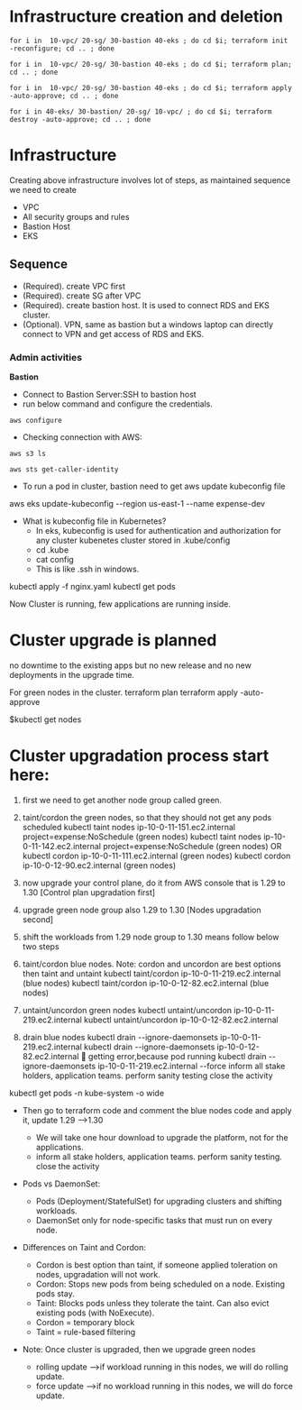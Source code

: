 # Infrastructure creation and deletion

```
for i in  10-vpc/ 20-sg/ 30-bastion 40-eks ; do cd $i; terraform init -reconfigure; cd .. ; done 
```

```
for i in  10-vpc/ 20-sg/ 30-bastion 40-eks ; do cd $i; terraform plan; cd .. ; done 
```

```
for i in  10-vpc/ 20-sg/ 30-bastion 40-eks ; do cd $i; terraform apply -auto-approve; cd .. ; done 
```

```
for i in 40-eks/ 30-bastion/ 20-sg/ 10-vpc/ ; do cd $i; terraform destroy -auto-approve; cd .. ; done 
```

# Infrastructure
Creating above infrastructure involves lot of steps, as maintained sequence we need to create
* VPC
* All security groups and rules
* Bastion Host
* EKS

## Sequence
* (Required). create VPC first
* (Required). create SG after VPC
* (Required). create bastion host. It is used to connect RDS and EKS cluster.
* (Optional). VPN, same as bastion but a windows laptop can directly connect to VPN and get access of RDS and EKS.


### Admin activities
**Bastion**
* Connect to Bastion Server:SSH to bastion host
* run below command and configure the credentials.
```
aws configure
```
* Checking connection with AWS:
```
aws s3 ls
```
```
aws sts get-caller-identity
```

* To run a pod in cluster, bastion need to get aws update kubeconfig file

aws eks update-kubeconfig --region us-east-1 --name expense-dev

* What is kubeconfig file in Kubernetes?
    *  In eks, kubeconfig is used for authentication and authorization for any cluster kubenetes cluster stored in .kube/config
    * cd .kube
    * cat config
    * This is like .ssh in windows.


kubectl apply -f nginx.yaml
kubectl get pods

Now Cluster is running, few applications are running inside.

# Cluster upgrade is planned

no downtime to the existing apps but no new release and no new deployments in the upgrade time.

For green nodes in the cluster.
terraform plan
terraform apply -auto-approve

$kubectl get nodes

# Cluster upgradation process start here:

1. first we need to get another node group called green.
2. taint/cordon the green nodes, so that they should not get any pods scheduled
kubectl taint nodes ip-10-0-11-151.ec2.internal project=expense:NoSchedule (green nodes)
kubectl taint nodes ip-10-0-11-142.ec2.internal project=expense:NoSchedule (green nodes)
OR
kubectl cordon ip-10-0-11-111.ec2.internal (green nodes)
kubectl cordon ip-10-0-12-90.ec2.internal (green nodes)

3. now upgrade your control plane, do it from AWS console that is 1.29 to 1.30 [Control plan upgradation first]
4. upgrade green node group also 1.29 to 1.30 [Nodes upgradation second]
5. shift the workloads from 1.29 node group to 1.30 means follow below two steps

6. taint/cordon blue nodes.  Note: cordon and uncordon are best options then taint and untaint
kubectl taint/cordon ip-10-0-11-219.ec2.internal (blue nodes)
kubectl taint/cordon ip-10-0-12-82.ec2.internal (blue nodes)

7. untaint/uncordon green nodes
kubectl untaint/uncordon ip-10-0-11-219.ec2.internal
kubectl untaint/uncordon ip-10-0-12-82.ec2.internal

8. drain blue nodes
kubectl drain --ignore-daemonsets ip-10-0-11-219.ec2.internal
kubectl drain --ignore-daemonsets ip-10-0-12-82.ec2.internal  getting error,because pod running
kubectl drain --ignore-daemonsets ip-10-0-11-219.ec2.internal --force
inform all stake holders, application teams. perform sanity testing
close the activity

kubectl get pods -n kube-system -o wide

* Then go to terraform code and comment the blue nodes code and apply it, update 1.29 -->1.30 
    * We will take one hour download to upgrade the platform, not for the applications.
    * inform all stake holders, application teams. perform sanity testing. close the activity

* Pods vs DaemonSet:
    * Pods (Deployment/StatefulSet) for upgrading clusters and shifting workloads.
    * DaemonSet only for node-specific tasks that must run on every node.

* Differences on Taint and Cordon:
    * Cordon is best option than taint, if someone applied toleration on nodes, upgradation will not work.
    * Cordon: Stops new pods from being scheduled on a node. Existing pods stay.
    * Taint: Blocks pods unless they tolerate the taint. Can also evict existing pods (with NoExecute).
    * Cordon = temporary block
    * Taint = rule-based filtering

* Note: Once cluster is upgraded, then we upgrade green nodes 
    * rolling update -->if workload running in this nodes, we will do rolling update.
    * force update   -->if no workload running in this nodes, we will do force update.
